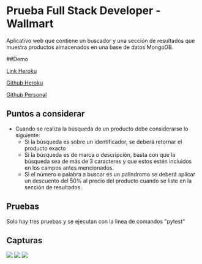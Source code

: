 # Prueba Full Stack Developer - Wallmart

Aplicativo web que contiene un buscador y una sección de resultados que muestra productos almacenados en una base de datos MongoDB.

##Demo

[Link Heroku](https://ancient-bayou-17381.herokuapp.com/)

[Github Heroku](https://git.heroku.com/ancient-bayou-17381.git)

[Github Personal](https://github.com/eduardocalabrano/wllmrt_prueba)

## Puntos a considerar

* Cuando se realiza la búsqueda de un producto debe considerarse lo siguiente:
    * Si la búsqueda es sobre un identificador, se deberá retornar el producto exacto
    * Si la búsqueda es de marca o descripción, basta con que la búsqueda sea de más de 3 caracteres y que estos estén incluidos en los campos antes mencionados.
    * Si el número o palabra a buscar es un palíndromo se deberá aplicar un descuento del 50% al precio del producto cuando se liste en la sección de resultados.

## Pruebas

Solo hay tres pruebas y se ejecutan con la linea de comandos "pytest"

## Capturas

![](https://i.postimg.cc/Z5wXy0Vd/wall1.png)
![](https://i.postimg.cc/ydcfnNXn/wall2.png)
![](https://i.postimg.cc/wTHrfDrN/wall3.png)
